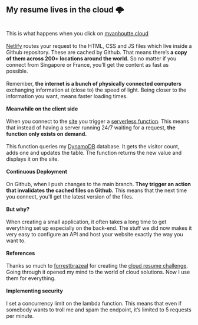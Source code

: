 <h2>My resume lives in the cloud 🌩</h2><br> This is what happens when you click on <a href='https://mvanhoutte.com'>mvanhoutte.cloud</a> <br><br><a href='https://www.netlify.com/'>Netlify</a> routes your request to the HTML, CSS and JS files which live inside a Github repository. These are cached by Github. That means there’s <strong>a copy of them across 200+ locations around the world.</strong> So no matter if you connect from Singapore or France, you’ll get the content as fast as possible.<br><br>Remember, <strong>the internet is a bunch of physically connected computers</strong> exchanging information at (close to) the speed of light. Being closer to the information you want, means faster loading times.<br><br><strong>Meanwhile on the client side</strong><br><br>When you connect to the <a href='https://mvanhoutte.com'>site</a> you trigger a <a href='https://docs.aws.amazon.com/lambda/latest/dg/welcome.html'>serverless function</a>. This means that instead of having a server running 24/7 waiting for a request, <strong>the function only exists on demand.</strong><br><br>This function queries my <a href='https://aws.amazon.com/dynamodb'>DynamoDB</a> database. It gets the visitor count, adds one and updates the table. The function returns the new value and displays it on the site.<br><br><strong>Continuous Deployment</strong><br><br>On Github, when I push changes to the main branch. <strong>They trigger an action that invalidates the cached files on Github.</strong> This means that the next time you connect, you’ll get the latest version of the files.<br><br><strong>But why?</strong><br><br>When creating a small application, it often takes a long time to get everything set up especially on the back-end. The stuff we did now makes it very easy to configure an API and host your website exactly the way you want to.<br><br><strong>References</strong><br><br> Thanks so much to <a href='https://forrestbrazeal.com/'>forrestbrazeal</a> for creating the <a href='https://forrestbrazeal.com/2020/04/23/the-cloud-resume-challenge/'>cloud resume challenge</a>. Going through it opened my mind to the world of cloud solutions. Now I use them for everything.<br><br><strong>Implementing security</strong><br><br>I set a concurrency limit on the lambda function. This means that even if somebody wants to troll me and spam the endpoint, it’s limited to 5 requests per minute.
